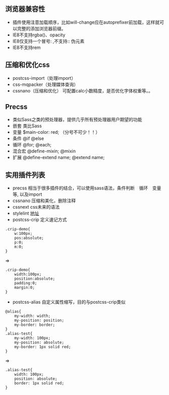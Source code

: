 ## 浏览器兼容性

- 插件使用注意加载顺序，比如will-change应在autoprefixer前加载，这样就可以完整的添加浏览器前缀。
- IE8不支持rgba()、opacity
- IE8仅支持一个冒号: ,不支持:: 伪元素
- IE8不支持rem

## 压缩和优化css
- postcss-import（处理import）
- css-mqpacker（处理媒体查询）
- cssnano（压缩和优化） 可配置calc小数精度，是否优化字体权重等。。

## Precss
- 类似Sass之类的预处理器，提供几乎所有预处理器用户期望的功能
- 嵌套 类比Sass
- 变量 $main-color: red; （分号不可少！！）
- 条件 @if @else
- 循环 @for; @each;
- 混合宏 @define-mixin; @mixin
- 扩展 @define-extend name; @extend name;



## 实用插件列表
- precss 相当于很多插件的结合，可以使用sass语法，条件判断　循环　变量等, 以及import 
- cssnano 压缩和美化，删除注释
- cssnext css未来的语法
- stylelint [地址](https://stylelint.io/user-guide/postcss-plugin/)
- postcss-crip 定义速记方式
```
.crip-demo{
    w:100px;
    pos:absolute;
    p:0;
    m:0;
}
```
=> 
```
.crip-demo{
    width:100px;
    position:absolute;
    padding:0;
    margin:0;
}
```

- postcss-alias 自定义属性缩写，目的与postcss-crip类似

```
@alias{
    my-width: width;
    my-position: position;
    my-border: border;
}
.alias-test{
    my-width: 100px;
    my-position: absolute;
    my-border: 1px solid red;
}
```

=> 
```
.alias-test{
    width: 100px;
    position: absolute;
    border: 1px solid red;
}
```